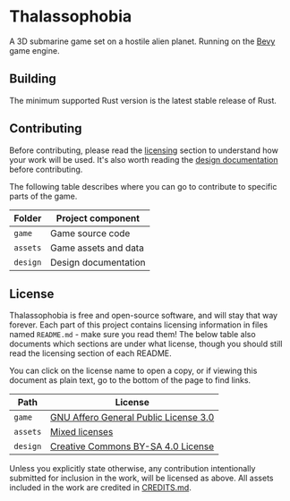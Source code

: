 # Thalassophobia
A 3D submarine game set on a hostile alien planet. Running on the [Bevy](https://bevyengine.org/) game engine.

## Building
The minimum supported Rust version is the latest stable release of Rust.

## Contributing
Before contributing, please read the [licensing](#license) section to understand how your work will be used. It's also worth reading the [design documentation](./design/README.md) before contributing.

The following table describes where you can go to contribute to specific parts of the game.

| Folder   | Project component    |
| -------- | -------------------- |
| `game`   | Game source code     |
| `assets` | Game assets and data |
| `design` | Design documentation |

## License
Thalassophobia is free and open-source software, and will stay that way forever. Each part of this project contains licensing information in files named `README.md` - make sure you read them! The below table also documents which sections are under what license, though you should still read the licensing section of each README.

You can click on the license name to open a copy, or if viewing this document as plain text, go to the bottom of the page to find links.

| Path     | License                                      |
| -------- | -------------------------------------------- |
| `game`   | [GNU Affero General Public License 3.0]      |
| `assets` | [Mixed licenses][assets-licensing]           |
| `design` | [Creative Commons BY-SA 4.0 License]         |

Unless you explicitly state otherwise, any contribution intentionally submitted for inclusion in the work, will be licensed as above. All assets included in the work are credited in [CREDITS.md](./CREDITS.md).

<!-- Read this file for more information about how the assets folder is licensed -->
[assets-licensing]: ./assets/README.md#license

<!-- Links to the licenses -->
[GNU Affero General Public License 3.0]: ./LICENSE-AGPL
[Creative Commons BY-SA 4.0 License]: ./LICENSE-CC